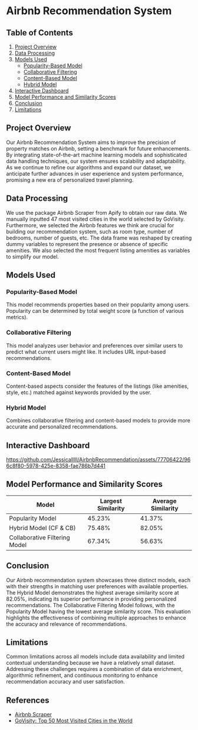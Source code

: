 # Airbnb Recommendation System

## Table of Contents
1. [Project Overview](#project-overview)
2. [Data Processing](#data-processing)
3. [Models Used](#models-used)
    - [Popularity-Based Model](#popularity-based-model)
    - [Collaborative Filtering](#collaborative-filtering)
    - [Content-Based Model](#content-based-model)
    - [Hybrid Model](#hybrid-model)
4. [Interactive Dashboard](#interactive-dashboard)
5. [Model Performance and Similarity Scores](#model-performance-and-similarity-scores)
6. [Conclusion](#conclusion)
7. [Limitations](#limitations)
   
## Project Overview
Our Airbnb Recommendation System aims to improve the precision of property matches on Airbnb, setting a benchmark for future enhancements. By integrating state-of-the-art machine learning models and sophisticated data handling techniques, our system ensures scalability and adaptability. As we continue to refine our algorithms and expand our dataset, we anticipate further advances in user experience and system performance, promising a new era of personalized travel planning.

## Data Processing
We use the package Airbnb Scraper from Apify to obtain our raw data. We manually inputted 47 most visited cities in the world selected by GoVisity. Furthermore, we selected the Airbnb features we think are crucial for building our recommendation system, such as room type, number of bedrooms, number of guests, etc. The data frame was reshaped by creating dummy variables to represent the presence or absence of specific amenities. We also selected the most frequent listing amenities as variables to simplify our model.

## Models Used
### Popularity-Based Model
This model recommends properties based on their popularity among users. Popularity can be determined by total weight score (a function of various metrics).

### Collaborative Filtering
This model analyzes user behavior and preferences over similar users to predict what current users might like. It includes URL input-based recommendations.

### Content-Based Model
Content-based aspects consider the features of the listings (like amenities, style, etc.) matched against keywords provided by the user.

### Hybrid Model
Combines collaborative filtering and content-based models to provide more accurate and personalized recommendations.

## Interactive Dashboard
https://github.com/Jessicalllll/AirbnbRecommendation/assets/77706422/966c8f80-5978-425e-8358-fae786b7d441

## Model Performance and Similarity Scores

| Model                           | Largest Similarity | Average Similarity |
|---------------------------------|--------------------|--------------------|
| Popularity Model                | 45.23%             | 41.37%             |
| Hybrid Model (CF & CB)          | 75.48%             | 82.05%             |
| Collaborative Filtering Model   | 67.34%             | 56.63%             |


## Conclusion

Our Airbnb recommendation system showcases three distinct models, each with their strengths in matching user preferences with available properties. The Hybrid Model demonstrates the highest average similarity score at 82.05%, indicating its superior performance in providing personalized recommendations. The Collaborative Filtering Model follows, with the Popularity Model having the lowest average similarity score. This evaluation highlights the effectiveness of combining multiple approaches to enhance the accuracy and relevance of recommendations.

## Limitations

Common limitations across all models include data availability and limited contextual understanding because we have a relatively small dataset. Addressing these challenges requires a combination of data enrichment, algorithmic refinement, and continuous monitoring to enhance recommendation accuracy and user satisfaction.

## References

- [Airbnb Scraper](https://console.apify.com/actors/GsNzxEKzE2vQ5d9HN/console )
- [GoVisity: Top 50 Most Visited Cities in the World](https://govisity.com/most-visited-cities-in-the-world/)
